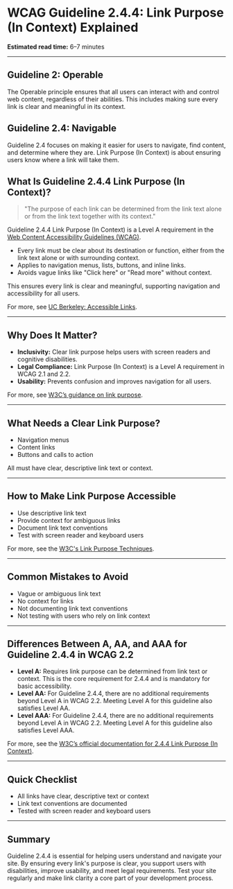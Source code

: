 <!--
title: 2.4.4 - Link Purpose (In Context)
series: Making the Web Accessible for All
description: A practical guide to WCAG Guideline 2.4.4 (Link Purpose, In Context)—what it means, why it matters, and how to ensure every link's purpose is clear from its context.
keywords: wcag 2.4.4, link purpose, in context, accessibility, web standards, digital inclusion
image: WCAG-Series-2.4.4.png
imageAlt: Blue text on yellow background saying, "Web Content Accessibiilty Guiedlines (WCAG) 2.4.4 Explained, Link Purpose (In Context)"
status: published
date: 2025-07-03
excerpt: This guideline ensures every link's purpose is clear from its context.
next: /wcag/WCAG-Guideline-2-4-5-Multiple-Ways-Explained, Guideline 2.4.5 - Multiple Ways
previous: /wcag/WCAG-Guideline-2-4-3-Focus-Order-Explained, Guideline 2.4.3 - Focus Order
-->

# **WCAG Guideline 2.4.4: Link Purpose (In Context) Explained**

**Estimated read time:** 6–7 minutes

---

## **Guideline 2: Operable**

The Operable principle ensures that all users can interact with and control web content, regardless of their abilities. This includes making sure every link is clear and meaningful in its context.

## **Guideline 2.4: Navigable**

Guideline 2.4 focuses on making it easier for users to navigate, find content, and determine where they are. Link Purpose (In Context) is about ensuring users know where a link will take them.

## **What Is Guideline 2.4.4 Link Purpose (In Context)?**

> "The purpose of each link can be determined from the link text alone or from the link text together with its context."

Guideline 2.4.4 Link Purpose (In Context) is a Level A requirement in the [Web Content Accessibility Guidelines (WCAG)](https://www.w3.org/WAI/WCAG22/quickref/#link-purpose-in-context).

- Every link must be clear about its destination or function, either from the link text alone or with surrounding context.
- Applies to navigation menus, lists, buttons, and inline links.
- Avoids vague links like "Click here" or "Read more" without context.

This ensures every link is clear and meaningful, supporting navigation and accessibility for all users.

For more, see [UC Berkeley: Accessible Links](https://dap.berkeley.edu/web-a11y-basics/links).

---

## **Why Does It Matter?**

- **Inclusivity:** Clear link purpose helps users with screen readers and cognitive disabilities.
- **Legal Compliance:** Link Purpose (In Context) is a Level A requirement in WCAG 2.1 and 2.2.
- **Usability:** Prevents confusion and improves navigation for all users.

For more, see [W3C’s guidance on link purpose](https://www.w3.org/WAI/WCAG22/Understanding/link-purpose-in-context.html).

---

## **What Needs a Clear Link Purpose?**

- Navigation menus
- Content links
- Buttons and calls to action

All must have clear, descriptive link text or context.

---

## **How to Make Link Purpose Accessible**

- Use descriptive link text
- Provide context for ambiguous links
- Document link text conventions
- Test with screen reader and keyboard users

For more, see the [W3C's Link Purpose Techniques](https://www.w3.org/WAI/WCAG22/Techniques/general/G91).

---

## **Common Mistakes to Avoid**

- Vague or ambiguous link text
- No context for links
- Not documenting link text conventions
- Not testing with users who rely on link context

---

## **Differences Between A, AA, and AAA for Guideline 2.4.4 in WCAG 2.2**

- **Level A:** Requires link purpose can be determined from link text or context. This is the core requirement for 2.4.4 and is mandatory for basic accessibility.
- **Level AA:** For Guideline 2.4.4, there are no additional requirements beyond Level A in WCAG 2.2. Meeting Level A for this guideline also satisfies Level AA.
- **Level AAA:** For Guideline 2.4.4, there are no additional requirements beyond Level A in WCAG 2.2. Meeting Level A for this guideline also satisfies Level AAA.

For more, see the [W3C’s official documentation for 2.4.4 Link Purpose (In Context)](https://www.w3.org/WAI/WCAG22/Understanding/link-purpose-in-context.html).

---

## **Quick Checklist**

- All links have clear, descriptive text or context
- Link text conventions are documented
- Tested with screen reader and keyboard users

---

## **Summary**

Guideline 2.4.4 is essential for helping users understand and navigate your site. By ensuring every link's purpose is clear, you support users with disabilities, improve usability, and meet legal requirements. Test your site regularly and make link clarity a core part of your development process.
